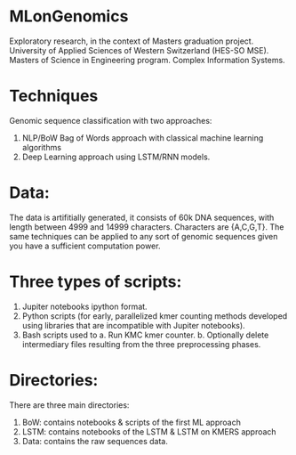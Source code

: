 # MLonGenomics
Exploratory research, in the context of Masters graduation project.  University of Applied Sciences of Western Switzerland (HES-SO MSE). Masters of Science in Engineering program. Complex Information Systems.

# Techniques
Genomic sequence classification with two approaches:
1. NLP/BoW Bag of Words approach with classical machine learning algorithms
2. Deep Learning approach using LSTM/RNN models.

# Data: 
The data is artifitially generated, it consists of 60k DNA sequences, with length between 4999 and 14999 characters. Characters are {A,C,G,T}. 
The same techniques can be applied to any sort of genomic sequences given you have a sufficient computation power.


# Three types of scripts:
1.	Jupiter notebooks ipython format.
2.	Python scripts (for early, parallelized kmer counting methods developed using libraries that are incompatible with Jupiter notebooks).
3.	Bash scripts used to
a.	Run KMC kmer counter.
b.	Optionally delete intermediary files resulting from the three preprocessing phases. 
# Directories:
There are three main directories:
1.	BoW: contains notebooks  & scripts of the first ML approach
2.	LSTM: contains notebooks of the LSTM & LSTM on KMERS approach
3.	Data: contains the raw sequences data.
